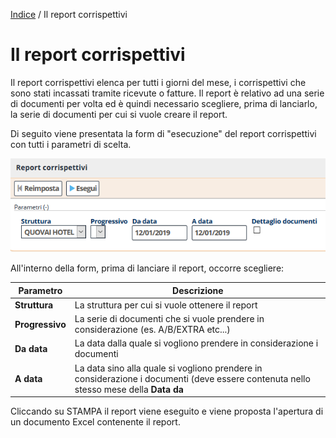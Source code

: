 [Indice](index.html) / Il report corrispettivi


# Il report corrispettivi

Il report corrispettivi elenca per tutti i giorni del mese, i corrispettivi che sono stati incassati tramite ricevute o fatture. Il report è relativo ad una serie di documenti per volta ed è quindi necessario scegliere, prima di lanciarlo, la serie di documenti per cui si vuole creare il report.

Di seguito viene presentata la form di "esecuzione" del report corrispettivi con tutti i parametri di scelta.

![](images/report-corrispettivi-001.png)

All'interno della form, prima di lanciare il report, occorre scegliere:


|**Parametro**|**Descrizione**|
|--|--|
|**Struttura**|La struttura per cui si vuole ottenere il report|
|**Progressivo**|La serie di documenti che si vuole prendere in considerazione (es. A/B/EXTRA etc...)|
|**Da data**|La data dalla quale si vogliono prendere in considerazione i documenti|
|**A data**|La data sino alla quale si vogliono prendere in considerazione i documenti (deve essere contenuta nello stesso mese della **Data da**| 

Cliccando su STAMPA il report viene eseguito e viene proposta l'apertura di un documento Excel contenente il report. 